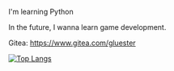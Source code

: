 I'm learning Python

In the future, I wanna learn game development.

Gitea: https://www.gitea.com/gluester

[![Top Langs](https://github-readme-stats.vercel.app/api/top-langs/?username=gluester)](https://github.com/anuraghazra/github-readme-stats)

